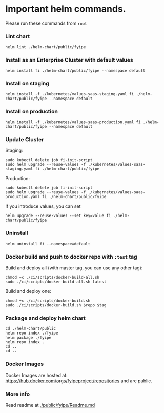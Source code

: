 # Important helm commands.

Please run these commands from `root`

### Lint chart

```
helm lint ./helm-chart/public/fyipe
```

### Install as an Enterprise Cluster with default values

```
helm install fi ./helm-chart/public/fyipe --namespace default
```

### Install on staging

```
helm install -f ./kubernetes/values-saas-staging.yaml fi ./helm-chart/public/fyipe --namespace default
```

### Install on production

```
helm install -f ./kubernetes/values-saas-production.yaml fi ./helm-chart/public/fyipe --namespace default
```

### Update Cluster

Staging:

```
sudo kubectl delete job fi-init-script
sudo helm upgrade --reuse-values -f ./kubernetes/values-saas-staging.yaml fi ./helm-chart/public/fyipe
```

Production:

```
sudo kubectl delete job fi-init-script
sudo helm upgrade --reuse-values -f ./kubernetes/values-saas-production.yaml fi ./helm-chart/public/fyipe
```

If you introduce values, you can set

```
helm upgrade --reuse-values --set key=value fi ./helm-chart/public/fyipe
```

### Uninstall

```
helm uninstall fi --namespace=default
```

### Docker build and push to docker repo with `:test` tag

Build and deploy all (with master tag, you can use any other tag):

```
chmod +x ./ci/scripts/docker-build-all.sh
sudo ./ci/scripts/docker-build-all.sh latest
```

Build and deploy one:

```
chmod +x ./ci/scripts/docker-build.sh
sudo ./ci/scripts/docker-build.sh $repo $tag
```

### Package and deploy helm chart

```
cd ./helm-chart/public
helm repo index ./fyipe
helm package ./fyipe
helm repo index .
cd ..
cd ..
```

### Docker Images

Docker Images are hosted at: https://hub.docker.com/orgs/fyipeproject/repositories and are public.

### More info

Read readme at [./public/fyipe/Readme.md](./public/fyipe/Readme.md)
